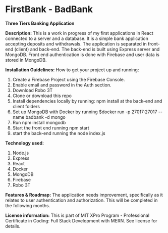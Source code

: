 # FirstBank - BadBank

**Three Tiers Banking Application**

**Description:** This is a work in progress of my first applications in React connected to a server and a database. It is a simple bank application accepting deposits and withdrawals. The application is separated in front-end (client) and back-end. The back-end is built using Express server and MongoDB. Front end authentication is done with Firebase and user data is stored in MongoDB.

**Installation Guidelines:** How to get your project up and running:
1. Create a Firebase Project using the Firebase Console.
1. Enable email and password in the Auth section.
1. Download Robo 3T
1. Clone or download this repo
1. Install dependencies locally by running: npm install at the back-end and client folders
1. Set up MongoDB with Docker by running $docker run -p 27017:27017 --name badbank -d mongo
1. Run npm install mongodb
1. Start the front end running npm start
1. start the back-end running the node index.js

**Technology used:** 
1. Node.js
1. Express
1. React
1. Docker
1. MongoDB
1. Firebase
1. Robo 3T

**Features & Roadmap:** The application needs improvement, specifically as it relates to user authentication and authorization. This will be completed in the following months.

**License information:** This is part of MIT XPro Program - Professional Certificate in Coding: Full Stack Development with MERN. See license for details. 
